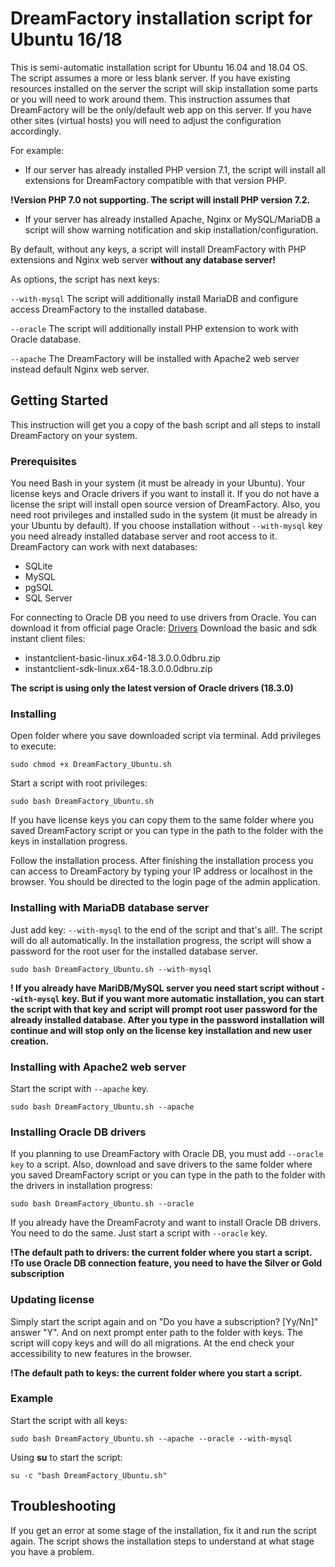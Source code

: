 # DreamFactory installation script for Ubuntu 16/18

This is semi-automatic installation script for Ubuntu 16.04 and 18.04 OS. The script assumes a more or less blank server. If you have existing resources installed on the server the script will skip installation some parts or you will need to work around them. This instruction assumes that  DreamFactory will be the only/default web app on this server. If you have other sites (virtual hosts) you will need to adjust the configuration accordingly.

For example: 
* If our server has already installed PHP version 7.1, the script will install all extensions for DreamFactory compatible with that version PHP.

**!Version PHP 7.0 not supporting. The script will install PHP version 7.2.**
* If your server has already installed Apache, Nginx or MySQL/MariaDB a script will show warning notification and skip installation/configuration.

By default, without any keys, a script will install DreamFactory with PHP extensions and Nginx web server **without any database server!**

As options, the script has next keys:

  ```--with-mysql```  The script will additionally install MariaDB and configure access DreamFactory to the installed database.
  
  ```--oracle```  The script will additionally install PHP extension to work with Oracle database.
  
  ```--apache```  The DreamFactory will be installed with Apache2 web server instead default Nginx web server.

## Getting Started

This instruction will get you a copy of the bash script and all steps to install DreamFactory on your system.

### Prerequisites

You need Bash in your system (it must be already in your Ubuntu). Your license keys and Oracle drivers if you want to install it. If you do not have a license the sript will install open source version of DreamFactory. Also, you need root privileges and installed sudo in the system (it must be already in your Ubuntu by default).
If you choose installation without ```--with-mysql``` key you need already installed database server and root access to it. DreamFactory can work with next databases:
* SQLite
* MySQL
* pgSQL
* SQL Server

For connecting to Oracle DB you need to use drivers from Oracle. You can download it from official page Oracle:
[Drivers](https://www.oracle.com/technetwork/topics/linuxx86-64soft-092277.html) Download the basic and sdk instant client files:
* instantclient-basic-linux.x64-18.3.0.0.0dbru.zip
* instantclient-sdk-linux.x64-18.3.0.0.0dbru.zip

**The script is using only the latest version of Oracle drivers (18.3.0)**

### Installing

Open folder where you save downloaded script via terminal. Add privileges to execute:

```
sudo chmod +x DreamFactory_Ubuntu.sh
```

Start a script with root privileges:

```
sudo bash DreamFactory_Ubuntu.sh
```

If you have license keys you can copy them to the same folder where you saved DreamFactory script or you can type in the path to the folder with the keys in installation progress. 

Follow the installation process. 
After finishing the installation process you can access to DreamFactory by typing your IP address or localhost in the browser. You should be directed to the login page of the admin application.

### Installing with MariaDB database server

Just add key: ```--with-mysql``` to the end of the script and that's all!. The script will do all automatically. In the installation progress, the script will show a password for the root user for the installed database server.

```
sudo bash DreamFactory_Ubuntu.sh --with-mysql
```

**! If you already have MariDB/MySQL server you need start script without ```--with-mysql``` key. But if you want more automatic installation, you can start the script with that key and script will prompt root user password for the already installed database. After you type in the password installation will continue and will stop only on the license key installation and new user creation.**

### Installing with Apache2 web server

Start the script with ```--apache``` key.

```
sudo bash DreamFactory_Ubuntu.sh --apache
```

### Installing Oracle DB drivers 

If you planning to use DreamFactory with Oracle DB, you must add ```--oracle key``` to a script. Also, download and save drivers to the same folder where you saved DreamFactory script or you can type in the path to the folder with the drivers in installation progress:

```
sudo bash DreamFactory_Ubuntu.sh --oracle
```

If you already have the DreamFacroty and want to install Oracle DB drivers. You need to do the same. Just start a script with ```--oracle``` key. 

**!The default path to drivers: the current folder where you start a script.**
**!To use Oracle DB connection feature, you need to have the Silver or Gold subscription**

### Updating license

Simply start the script again and on "Do you have a subscription? [Yy/Nn]" answer "Y". And on next prompt enter path to the folder with keys. The script will copy keys and will do all migrations. At the end check your accessibility to new features in the browser. 

**!The default path to keys: the current folder where you start a script.**

### Example

Start the script with all keys:

```
sudo bash DreamFactory_Ubuntu.sh --apache --oracle --with-mysql
```
Using **su** to start the script:

```
su -c "bash DreamFactory_Ubuntu.sh"
```

## Troubleshooting

If you get an error at some stage of the installation, fix it and run the script again. The script shows the installation steps to understand at what stage you have a problem.
